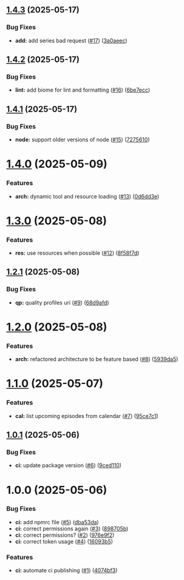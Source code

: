 ## [1.4.3](https://github.com/jbydeley/sonarr-mcp/compare/v1.4.2...v1.4.3) (2025-05-17)


### Bug Fixes

* **add:** add series bad request ([#17](https://github.com/jbydeley/sonarr-mcp/issues/17)) ([3a0aeec](https://github.com/jbydeley/sonarr-mcp/commit/3a0aeec8df116633390e87c51c3f91f3e01933c9))

## [1.4.2](https://github.com/jbydeley/sonarr-mcp/compare/v1.4.1...v1.4.2) (2025-05-17)


### Bug Fixes

* **lint:** add biome for lint and formatting ([#16](https://github.com/jbydeley/sonarr-mcp/issues/16)) ([6be7ecc](https://github.com/jbydeley/sonarr-mcp/commit/6be7ecc8f7623aa4371a73428452bc7380756b76))

## [1.4.1](https://github.com/jbydeley/sonarr-mcp/compare/v1.4.0...v1.4.1) (2025-05-17)


### Bug Fixes

* **node:** support older versions of node ([#15](https://github.com/jbydeley/sonarr-mcp/issues/15)) ([7275610](https://github.com/jbydeley/sonarr-mcp/commit/7275610ca57c37ca83af986e3f8bc512284b7379))

# [1.4.0](https://github.com/jbydeley/sonarr-mcp/compare/v1.3.0...v1.4.0) (2025-05-09)


### Features

* **arch:** dynamic tool and resource loading ([#13](https://github.com/jbydeley/sonarr-mcp/issues/13)) ([0d6dd3e](https://github.com/jbydeley/sonarr-mcp/commit/0d6dd3ec716cd49d291f8c88117f63d1f3f3edf2))

# [1.3.0](https://github.com/jbydeley/sonarr-mcp/compare/v1.2.1...v1.3.0) (2025-05-08)


### Features

* **res:** use resources when possible ([#12](https://github.com/jbydeley/sonarr-mcp/issues/12)) ([8f58f7d](https://github.com/jbydeley/sonarr-mcp/commit/8f58f7dfd523e650f7a177768e1b65f1692062df))

## [1.2.1](https://github.com/jbydeley/sonarr-mcp/compare/v1.2.0...v1.2.1) (2025-05-08)


### Bug Fixes

* **qp:** quality profiles uri ([#9](https://github.com/jbydeley/sonarr-mcp/issues/9)) ([68d9afd](https://github.com/jbydeley/sonarr-mcp/commit/68d9afd5f7f69ba126eefa08f0609dcfe2a07929))

# [1.2.0](https://github.com/jbydeley/sonarr-mcp/compare/v1.1.0...v1.2.0) (2025-05-08)


### Features

* **arch:** refactored architecture to be feature based ([#8](https://github.com/jbydeley/sonarr-mcp/issues/8)) ([5939da5](https://github.com/jbydeley/sonarr-mcp/commit/5939da51de935a7660b381b4d9acd8f458129900))

# [1.1.0](https://github.com/jbydeley/sonarr-mcp/compare/v1.0.1...v1.1.0) (2025-05-07)


### Features

* **cal:** list upcoming episodes from calendar ([#7](https://github.com/jbydeley/sonarr-mcp/issues/7)) ([95ce7c1](https://github.com/jbydeley/sonarr-mcp/commit/95ce7c15f23485deffe3ea98d0cec6a0183613f2))

## [1.0.1](https://github.com/jbydeley/sonarr-mcp/compare/v1.0.0...v1.0.1) (2025-05-06)


### Bug Fixes

* **ci:** update package version ([#6](https://github.com/jbydeley/sonarr-mcp/issues/6)) ([9ced110](https://github.com/jbydeley/sonarr-mcp/commit/9ced110fae3d3c5d18fb1ebf3ed81997feb96c30))

# 1.0.0 (2025-05-06)


### Bug Fixes

* **ci:** add npmrc file ([#5](https://github.com/jbydeley/sonarr-mcp/issues/5)) ([dba53da](https://github.com/jbydeley/sonarr-mcp/commit/dba53da88db06cfd9cf8eb8957df8d5bc850d4f3))
* **ci:** correct permissions again ([#3](https://github.com/jbydeley/sonarr-mcp/issues/3)) ([898705b](https://github.com/jbydeley/sonarr-mcp/commit/898705bc89f97c91486f127288f8894ad9be1af1))
* **ci:** correct permissions? ([#2](https://github.com/jbydeley/sonarr-mcp/issues/2)) ([976e9f2](https://github.com/jbydeley/sonarr-mcp/commit/976e9f2a8b7654d4df3a608fa89a72600eef1139))
* **ci:** correct token usage ([#4](https://github.com/jbydeley/sonarr-mcp/issues/4)) ([16093b5](https://github.com/jbydeley/sonarr-mcp/commit/16093b54b35564000a3ee980b30ab230280ac4d5))


### Features

* **ci:** automate ci publishing ([#1](https://github.com/jbydeley/sonarr-mcp/issues/1)) ([4074bf3](https://github.com/jbydeley/sonarr-mcp/commit/4074bf37c2a978a706c40609d5946fb1c33ffa59))
